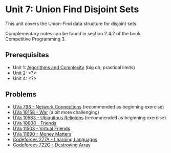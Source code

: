 # Unit 7: Union Find Disjoint Sets
This unit covers the Union-Find data structure for disjoint sets

Complementary notes can be found in section 2.4.2 of the book Competitive Programming 3.

## Prerequisites
- Unit 1: [Algorithms and Complexity](../01-complexity/README-fr.md) (big oh, practical limits)
- Unit 2: <?>
- Unit 4: <?>
## Problems
- [UVa 793 - Network Connections](https://uva.onlinejudge.org/index.php?option=com_onlinejudge&Itemid=8&page=show_problem&problem=734&category=) (recommended as beginning exercise)
- [UVa 10158 - War](https://uva.onlinejudge.org/index.php?option=com_onlinejudge&Itemid=8&page=show_problem&problem=1099&category=) (a bit more challenging)
- [UVa 10583 - Ubiquitous Religions](https://uva.onlinejudge.org/index.php?option=com_onlinejudge&Itemid=8&page=show_problem&problem=1524&category=) (recommended as beginning exercise)
- [UVa 10608 - Friends](https://uva.onlinejudge.org/index.php?option=com_onlinejudge&Itemid=8&page=show_problem&problem=1549&category=)
- [UVa 11503 - Virtual Friends](https://uva.onlinejudge.org/index.php?option=com_onlinejudge&Itemid=8&page=show_problem&problem=2498&category=)
- [UVa 11690 - Money Matters](https://uva.onlinejudge.org/index.php?option=com_onlinejudge&Itemid=8&page=show_problem&problem=2737&category=)
- [Codeforces 277A - Learning Languages](http://codeforces.com/problemset/problem/277/A)
- [Codeforces 722C - Destroying Array](http://codeforces.com/problemset/problem/722/C)
